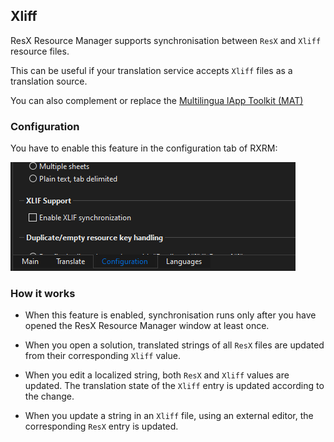 ## Xliff

ResX Resource Manager supports synchronisation between `ResX` and `Xliff` resource files.

This can be useful if your translation service accepts `Xliff` files as a translation source.

You can also complement or replace the [Multilingua lApp Toolkit (MAT)](https://marketplace.visualstudio.com/items?itemName=MultilingualAppToolkit.MultilingualAppToolkit-18308)

### Configuration

You have to enable this feature in the configuration tab of RXRM:

![configuration](Xliff_configuration.png)

### How it works

- When this feature is enabled, synchronisation runs only after you have opened the ResX Resource Manager window at least once.
 
- When you open a solution, translated strings of all `ResX` files are updated from their corresponding `Xliff` value.

- When you edit a localized string, both `ResX` and `Xliff` values are updated. The translation state of the `Xliff` entry is updated according to the change.

- When you update a string in an `Xliff` file, using an external editor, the corresponding `ResX` entry is updated.